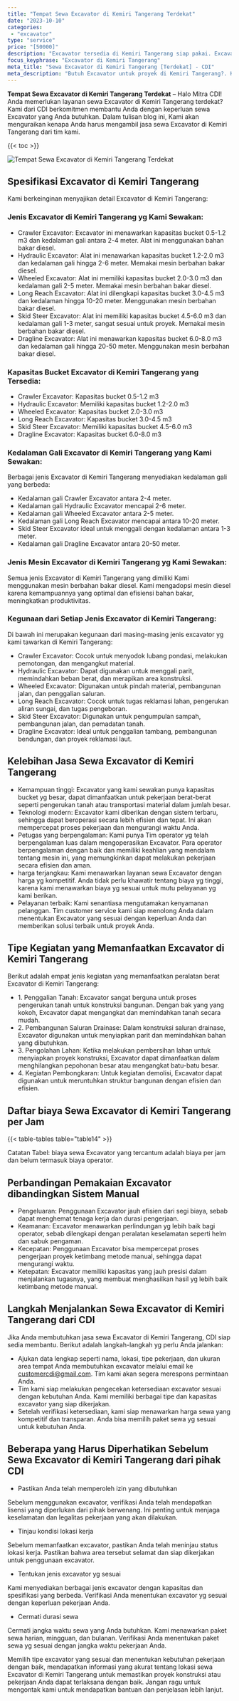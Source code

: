 ```yaml
---
title: "Tempat Sewa Excavator di Kemiri Tangerang Terdekat"
date: "2023-10-10"
categories:
 - "excavator"
type: "service"
price: "[50000]"
description: "Excavator tersedia di Kemiri Tangerang siap pakai. Excavator menjadi pilihan utama kontraktor untuk menunjang kelancaran pekerjaan. Dapatkan informasi detail."
focus_keyphrase: "Excavator di Kemiri Tangerang"
meta_title: "Sewa Excavator di Kemiri Tangerang [Terdekat] - CDI"
meta_description: "Butuh Excavator untuk proyek di Kemiri Tangerang?. Kami tawarkan Excavator berkualitas untuk mendukung produktivitas. Penawaran spesial minggu ini tersedia."
---
```


**Tempat Sewa Excavator di Kemiri Tangerang Terdekat** – Halo Mitra CDI! Anda memerlukan layanan sewa Excavator di Kemiri Tangerang terdekat? Kami dari CDI berkomitmen membantu Anda dengan keperluan sewa Excavator yang Anda butuhkan. Dalam tulisan blog ini, Kami akan menguraikan kenapa Anda harus mengambil jasa sewa Excavator di Kemiri Tangerang dari tim kami.

{{< toc >}}

![Tempat Sewa Excavator di Kemiri Tangerang Terdekat](/images/excavator/excavator-19.jpg)

## Spesifikasi Excavator di Kemiri Tangerang

Kami berkeinginan menyajikan detail Excavator di Kemiri Tangerang:

### Jenis Excavator di Kemiri Tangerang yg Kami Sewakan:

*   Crawler Excavator: Excavator ini menawarkan kapasitas bucket 0.5-1.2 m3 dan kedalaman gali antara 2-4 meter. Alat ini menggunakan bahan bakar diesel.
*   Hydraulic Excavator: Alat ini menawarkan kapasitas bucket 1.2-2.0 m3 dan kedalaman gali hingga 2-6 meter. Memakai mesin berbahan bakar diesel.
*   Wheeled Excavator: Alat ini memiliki kapasitas bucket 2.0-3.0 m3 dan kedalaman gali 2-5 meter. Memakai mesin berbahan bakar diesel.
*   Long Reach Excavator: Alat ini dilengkapi kapasitas bucket 3.0-4.5 m3 dan kedalaman hingga 10-20 meter. Menggunakan mesin berbahan bakar diesel.
*   Skid Steer Excavator: Alat ini memiliki kapasitas bucket 4.5-6.0 m3 dan kedalaman gali 1-3 meter, sangat sesuai untuk proyek. Memakai mesin berbahan bakar diesel.
*   Dragline Excavator: Alat ini menawarkan kapasitas bucket 6.0-8.0 m3 dan kedalaman gali hingga 20-50 meter. Menggunakan mesin berbahan bakar diesel.

### Kapasitas Bucket Excavator di Kemiri Tangerang yang Tersedia:

*   Crawler Excavator: Kapasitas bucket 0.5-1.2 m3
*   Hydraulic Excavator: Memiliki kapasitas bucket 1.2-2.0 m3
*   Wheeled Excavator: Kapasitas bucket 2.0-3.0 m3
*   Long Reach Excavator: Kapasitas bucket 3.0-4.5 m3
*   Skid Steer Excavator: Memiliki kapasitas bucket 4.5-6.0 m3
*   Dragline Excavator: Kapasitas bucket 6.0-8.0 m3

### Kedalaman Gali Excavator di Kemiri Tangerang yang Kami Sewakan:

Berbagai jenis Excavator di Kemiri Tangerang menyediakan kedalaman gali yang berbeda:

*   Kedalaman gali Crawler Excavator antara 2-4 meter.
*   Kedalaman gali Hydraulic Excavator mencapai 2-6 meter.
*   Kedalaman gali Wheeled Excavator antara 2-5 meter.
*   Kedalaman gali Long Reach Excavator mencapai antara 10-20 meter.
*   Skid Steer Excavator ideal untuk menggali dengan kedalaman antara 1-3 meter.
*   Kedalaman gali Dragline Excavator antara 20-50 meter.

### Jenis Mesin Excavator di Kemiri Tangerang yg Kami Sewakan:

Semua jenis Excavator di Kemiri Tangerang yang dimiliki Kami menggunakan mesin berbahan bakar diesel. Kami mengadopsi mesin diesel karena kemampuannya yang optimal dan efisiensi bahan bakar, meningkatkan produktivitas.

### Kegunaan dari Setiap Jenis Excavator di Kemiri Tangerang:

Di bawah ini merupakan kegunaan dari masing-masing jenis excavator yg kami tawarkan di Kemiri Tangerang:

*   Crawler Excavator: Cocok untuk menyodok lubang pondasi, melakukan pemotongan, dan mengangkut material.
*   Hydraulic Excavator: Dapat digunakan untuk menggali parit, memindahkan beban berat, dan merapikan area konstruksi.
*   Wheeled Excavator: Digunakan untuk pindah material, pembangunan jalan, dan penggalian saluran.
*   Long Reach Excavator: Cocok untuk tugas reklamasi lahan, pengerukan aliran sungai, dan tugas pengeboran.
*   Skid Steer Excavator: Digunakan untuk pengumpulan sampah, pembangunan jalan, dan pemadatan tanah.
*   Dragline Excavator: Ideal untuk penggalian tambang, pembangunan bendungan, dan proyek reklamasi laut.

## Kelebihan Jasa Sewa Excavator di Kemiri Tangerang

*   Kemampuan tinggi: Excavator yang kami sewakan punya kapasitas bucket yg besar, dapat dimanfaatkan untuk pekerjaan berat-berat seperti pengerukan tanah atau transportasi material dalam jumlah besar.
*   Teknologi modern: Excavator kami diberikan dengan sistem terbaru, sehingga dapat beroperasi secara lebih efisien dan tepat. Ini akan mempercepat proses pekerjaan dan mengurangi waktu Anda.
*   Petugas yang berpengalaman: Kami punya Tim operator yg telah berpengalaman luas dalam mengoperasikan Excavator. Para operator berpengalaman dengan baik dan memiliki keahlian yang mendalam tentang mesin ini, yang memungkinkan dapat melakukan pekerjaan secara efisien dan aman.
*   harga terjangkau: Kami menawarkan layanan sewa Excavator dengan harga yg kompetitif. Anda tidak perlu khawatir tentang biaya yg tinggi, karena kami menawarkan biaya yg sesuai untuk mutu pelayanan yg kami berikan.
*   Pelayanan terbaik: Kami senantiasa mengutamakan kenyamanan pelanggan. Tim customer service kami siap menolong Anda dalam menentukan Excavator yang sesuai dengan keperluan Anda dan memberikan solusi terbaik untuk proyek Anda.

## Tipe Kegiatan yang Memanfaatkan Excavator di Kemiri Tangerang

Berikut adalah empat jenis kegiatan yang memanfaatkan peralatan berat Excavator di Kemiri Tangerang:

*   1\. Penggalian Tanah: Excavator sangat berguna untuk proses pengerukan tanah untuk konstruksi bangunan. Dengan bak yang yang kokoh, Excavator dapat mengangkat dan memindahkan tanah secara mudah.
*   2\. Pembangunan Saluran Drainase: Dalam konstruksi saluran drainase, Excavator digunakan untuk menyiapkan parit dan memindahkan bahan yang dibutuhkan.
*   3\. Pengolahan Lahan: Ketika melakukan pembersihan lahan untuk menyiapkan proyek konstruksi, Excavator dapat dimanfaatkan dalam menghilangkan pepohonan besar atau mengangkat batu-batu besar.
*   4\. Kegiatan Pembongkaran: Untuk kegiatan demolisi, Excavator dapat digunakan untuk meruntuhkan struktur bangunan dengan efisien dan efisien.

## Daftar biaya Sewa Excavator di Kemiri Tangerang per Jam

{{< table-tables table="table14" >}}

Catatan Tabel: biaya sewa Excavator yang tercantum adalah biaya per jam dan belum termasuk biaya operator.

## Perbandingan Pemakaian Excavator dibandingkan Sistem Manual

*   Pengeluaran: Penggunaan Excavator jauh efisien dari segi biaya, sebab dapat menghemat tenaga kerja dan durasi pengerjaan.
*   Keamanan: Excavator menawarkan perlindungan yg lebih baik bagi operator, sebab dilengkapi dengan peralatan keselamatan seperti helm dan sabuk pengaman.
*   Kecepatan: Penggunaan Excavator bisa mempercepat proses pengerjaan proyek ketimbang metode manual, sehingga dapat mengurangi waktu.
*   Ketepatan: Excavator memiliki kapasitas yang jauh presisi dalam menjalankan tugasnya, yang membuat menghasilkan hasil yg lebih baik ketimbang metode manual.

## Langkah Menjalankan Sewa Excavator di Kemiri Tangerang dari CDI

Jika Anda membutuhkan jasa sewa Excavator di Kemiri Tangerang, CDI siap sedia membantu. Berikut adalah langkah-langkah yg perlu Anda jalankan:

*   Ajukan data lengkap seperti nama, lokasi, tipe pekerjaan, dan ukuran area tempat Anda membutuhkan excavator melalui email ke customercdi@gmail.com. Tim kami akan segera merespons permintaan Anda.
*   Tim kami siap melakukan pengecekan ketersediaan excavator sesuai dengan kebutuhan Anda. Kami memiliki berbagai tipe dan kapasitas excavator yang siap dikerjakan.
*   Setelah verifikasi ketersediaan, kami siap menawarkan harga sewa yang kompetitif dan transparan. Anda bisa memilih paket sewa yg sesuai untuk kebutuhan Anda.

## Beberapa yang Harus Diperhatikan Sebelum Sewa Excavator di Kemiri Tangerang dari pihak CDI

*   Pastikan Anda telah memperoleh izin yang dibutuhkan

Sebelum menggunakan excavator, verifikasi Anda telah mendapatkan lisensi yang diperlukan dari pihak berwenang. Ini penting untuk menjaga keselamatan dan legalitas pekerjaan yang akan dilakukan.
*   Tinjau kondisi lokasi kerja

Sebelum memanfaatkan excavator, pastikan Anda telah meninjau status lokasi kerja. Pastikan bahwa area tersebut selamat dan siap dikerjakan untuk penggunaan excavator.
*   Tentukan jenis excavator yg sesuai

Kami menyediakan berbagai jenis excavator dengan kapasitas dan spesifikasi yang berbeda. Verifikasi Anda menentukan excavator yg sesuai dengan keperluan pekerjaan Anda.
*   Cermati durasi sewa

Cermati jangka waktu sewa yang Anda butuhkan. Kami menawarkan paket sewa harian, mingguan, dan bulanan. Verifikasi Anda menentukan paket sewa yg sesuai dengan jangka waktu pekerjaan Anda.

Memilih tipe excavator yang sesuai dan menentukan kebutuhan pekerjaan dengan baik, mendapatkan informasi yang akurat tentang lokasi sewa Excavator di Kemiri Tangerang untuk memastikan proyek konstruksi atau pekerjaan Anda dapat terlaksana dengan baik. Jangan ragu untuk mengontak kami untuk mendapatkan bantuan dan penjelasan lebih lanjut.